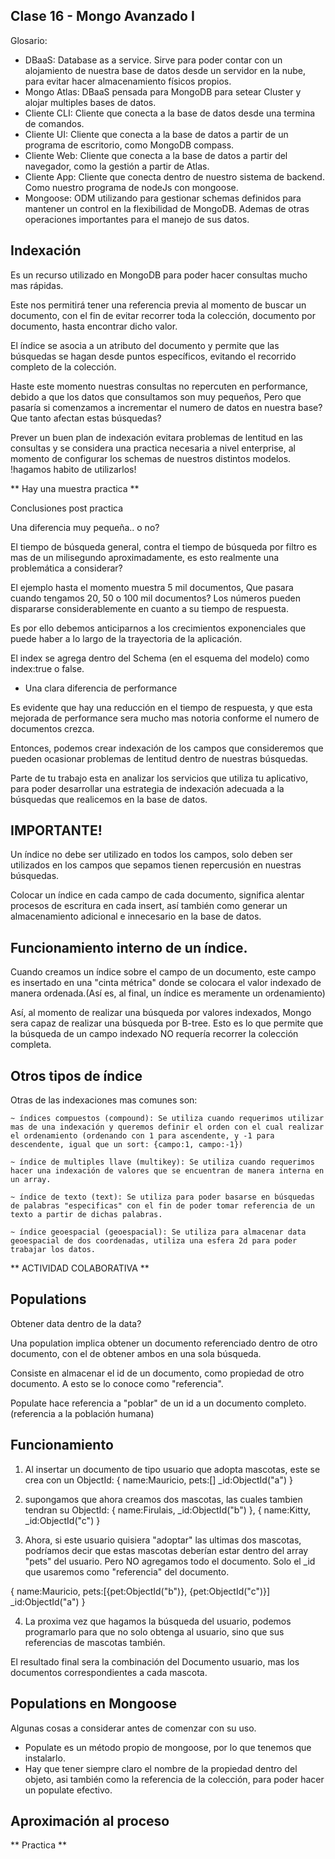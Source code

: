 ## Clase 16 - Mongo Avanzado I

Glosario:

* DBaaS: Database as a service. Sirve para poder contar con un alojamiento de nuestra base de datos desde un servidor en la nube, para evitar hacer almacenamiento físicos propios.
* Mongo Atlas: DBaaS pensada para MongoDB para setear Cluster y alojar multiples bases de datos.
* Cliente CLI: Cliente que conecta a la base de datos desde una termina de comandos.
* Cliente UI: Cliente que conecta a la base de datos a partir de un programa de escritorio, como MongoDB compass.
* Cliente Web: Cliente que conecta a la base de datos a partir del navegador, como la gestión a partir de Atlas.
* Cliente App: Cliente que conecta dentro de nuestro sistema de backend. Como nuestro programa de nodeJs con mongoose.
* Mongoose: ODM utilizando para gestionar schemas definidos para mantener un control en la flexibilidad de MongoDB. Ademas de otras operaciones importantes para el manejo de sus datos.

## Indexación

Es un recurso utilizado en MongoDB para poder hacer consultas mucho mas rápidas.

Este nos permitirá tener una referencia previa al momento de buscar un documento, con el fin de evitar recorrer toda la colección, documento por documento, hasta encontrar dicho valor.

El índice se asocia a un atributo del documento y permite que las búsquedas se hagan desde puntos específicos, evitando el recorrido completo de la colección.

Haste este momento nuestras consultas no repercuten en performance, debido a que los datos que consultamos son muy pequeños, Pero que pasaría si comenzamos a incrementar el numero de datos en nuestra base? Que tanto afectan estas búsquedas?

Prever un buen plan de indexación evitara problemas de lentitud en las consultas y se considera una practica necesaria a nivel enterprise, al momento de configurar los schemas de nuestros distintos modelos. !hagamos habito de utilizarlos!

** Hay una muestra practica **

Conclusiones post practica

Una diferencia muy pequeña.. o no?

El tiempo de búsqueda general, contra el tiempo de búsqueda por filtro es mas de un milisegundo aproximadamente, es esto realmente una problemática a considerar?

El ejemplo hasta el momento muestra 5 mil documentos, Que pasara cuando tengamos 20, 50 o 100 mil documentos? Los números pueden dispararse considerablemente en cuanto a su tiempo de respuesta.

Es por ello debemos anticiparnos a los crecimientos exponenciales que puede haber a lo largo de la trayectoria de la aplicación.

El index se agrega dentro del Schema (en el esquema del modelo) como index:true o false.

* Una clara diferencia de performance

Es evidente que hay una reducción en el tiempo de respuesta, y que esta mejorada de performance sera mucho mas notoria conforme el numero de documentos crezca.

Entonces, podemos crear indexación de los campos que consideremos que pueden ocasionar problemas de lentitud dentro de nuestras búsquedas.

Parte de tu trabajo esta en analizar los servicios que utiliza tu aplicativo, para poder desarrollar una estrategia de indexación adecuada a la búsquedas que realicemos en la base de datos.

## IMPORTANTE!

Un índice no debe ser utilizado en todos los campos, solo deben ser utilizados en los campos que sepamos tienen repercusión en nuestras búsquedas.

Colocar un índice en cada campo de cada documento, significa alentar procesos de escritura en cada insert, así también como generar un almacenamiento adicional e innecesario en la base de datos.

## Funcionamiento interno de un índice.

Cuando creamos un índice sobre el campo de un documento, este campo es insertado en una "cinta métrica" donde se colocara el valor indexado de manera ordenada.(Así es, al final, un índice es meramente un ordenamiento)

Así, al momento de realizar una búsqueda por valores indexados, Mongo sera capaz de realizar una búsqueda por B-tree. Esto es lo que permite que la búsqueda de un campo indexado NO requería recorrer la colección completa.

## Otros tipos de índice

Otras de las indexaciones mas comunes son:

    ~ índices compuestos (compound): Se utiliza cuando requerimos utilizar mas de una indexación y queremos definir el orden con el cual realizar el ordenamiento (ordenando con 1 para ascendente, y -1 para descendente, igual que un sort: {campo:1, campo:-1})

    ~ índice de multiples llave (multikey): Se utiliza cuando requerimos hacer una indexación de valores que se encuentran de manera interna en un array.

    ~ índice de texto (text): Se utiliza para poder basarse en búsquedas de palabras "especificas" con el fin de poder tomar referencia de un texto a partir de dichas palabras.

    ~ índice geoespacial (geoespacial): Se utiliza para almacenar data geoespacial de dos coordenadas, utiliza una esfera 2d para poder trabajar los datos.

** ACTIVIDAD COLABORATIVA **

## Populations

Obtener data dentro de la data?

Una population implica obtener un documento referenciado dentro de otro documento, con el de obtener ambos en una sola búsqueda.

Consiste en almacenar el id de un documento, como propiedad de otro documento. A esto se lo conoce como "referencia".

Populate hace referencia a "poblar" de un id a un documento completo. (referencia a la población humana)

## Funcionamiento

1) Al insertar un documento de tipo usuario que adopta mascotas, este se crea con un ObjectId: 
{
 name:Mauricio,
 pets:[]
 _id:ObjectId("a")
}

2) supongamos que ahora creamos dos mascotas, las cuales tambien tendran su ObjectId:
{
 name:Firulais,
 _id:ObjectId("b")
},
{
 name:Kitty,
 _id:ObjectId("c")
}

3) Ahora, si este usuario quisiera "adoptar" las ultimas dos mascotas, podríamos decir que estas mascotas deberían estar dentro del array "pets" del usuario. Pero NO agregamos todo el documento. Solo el _id que usaremos como "referencia" del documento.

{
 name:Mauricio,
 pets:[{pet:ObjectId("b")}, {pet:ObjectId("c")}]
 _id:ObjectId("a")
}

4) La proxima vez que hagamos la búsqueda del usuario, podemos programarlo para que no solo obtenga al usuario, sino que sus referencias de mascotas también.

El resultado final sera la combinación del Documento usuario, mas los documentos correspondientes a cada mascota.

## Populations en Mongoose

Algunas cosas a considerar antes de comenzar con su uso.

* Populate es un método propio de mongoose, por lo que tenemos que instalarlo.
* Hay que tener siempre claro el nombre de la propiedad dentro del objeto, asi también como la referencia de la colección, para poder hacer un populate efectivo.


## Aproximación al proceso

** Practica **